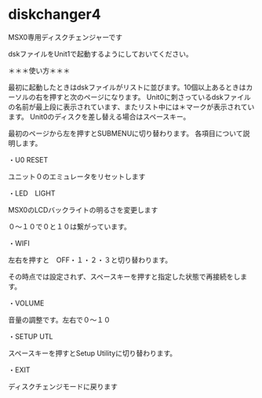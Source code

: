 # diskchanger4
MSX0専用ディスクチェンジャーです

dskファイルをUnit1で起動するようにしておいてください。

＊＊＊使い方＊＊＊

最初に起動したときはdskファイルがリストに並びます。10個以上あるときはカーソルの右を押すと次のページになります。
Unit0に刺さっているdskファイルの名前が最上段に表示されています、またリスト中には＊マークが表示されています。
Unit0のディスクを差し替える場合はスペースキー。

最初のページから左を押すとSUBMENUに切り替わります。
各項目について説明します。

・U0 RESET

ユニット０のエミュレータをリセットします

・LED　LIGHT

MSX0のLCDバックライトの明るさを変更します

０～１０で０と１０は繋がっています。

・WIFI

左右を押すと　OFF・１・２・３と切り替わります。

その時点では設定されず、スペースキーを押すと指定した状態で再接続をします。

・VOLUME

音量の調整です。左右で０～１０

・SETUP UTL

スペースキーを押すとSetup Utilityに切り替わります。

・EXIT

ディスクチェンジモードに戻ります

